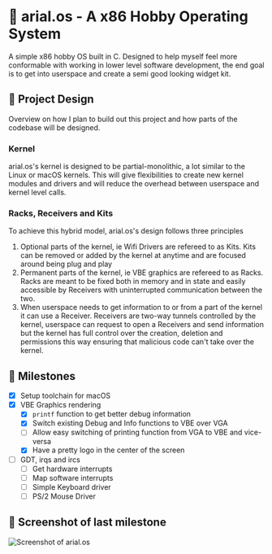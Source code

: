 # 💾 arial.os - A x86 Hobby Operating System
A simple x86 hobby OS built in C. Designed to help myself feel more conformable with working in lower level software development, the end goal is to get into userspace and create a semi good looking widget kit.

## 🎨 Project Design
Overview on how I plan to build out this project and how parts of the codebase will be designed.
### Kernel
arial.os's kernel is designed to be partial-monolithic, a lot similar to the Linux or macOS kernels. This will give flexibilities to create new kernel modules and drivers and will reduce the overhead between userspace and kernel level calls.

### Racks, Receivers and Kits
To achieve this hybrid model, arial.os's design follows three principles 

1. Optional parts of the kernel, ie Wifi Drivers are refereed to as Kits. Kits can be removed or added by the kernel at anytime and are focused around being plug and play
2. Permanent parts of the kernel, ie VBE graphics are refereed to as Racks. Racks are meant to be fixed both in memory and in state and easily accessible by Receivers with uninterrupted communication between the two.
3. When userspace needs to get information to or from a part of the kernel it can use a Receiver. Receivers are two-way tunnels controlled by the kernel, userspace can request to open a Receivers and send information but the kernel has full control over the creation, deletion and permissions this way ensuring that malicious code can't take over the kernel. 

## 🗿 Milestones
- [x] Setup toolchain for macOS
- [x] VBE Graphics rendering
    - [x] `printf` function to get better debug information
    - [x] Switch existing Debug and Info functions to VBE over VGA
    - [ ] Allow easy switching of printing function from VGA to VBE and vice-versa
    - [x] Have a pretty logo in the center of the screen
- [ ] GDT, irqs and ircs
    - [ ] Get hardware interrupts
    - [ ] Map software interrupts
    - [ ] Simple Keyboard driver
    - [ ] PS/2 Mouse Driver

## 📸 Screenshot of last milestone
![Screenshot of arial.os](https://media.discordapp.net/attachments/871682522629677109/958344064128909352/Screen_Shot_2022-03-30_at_1.08.56_AM.png?width=1334&height=1066)

<!-- ## 🎨 Formatting Guide
### Functions
Function naming should follow camelCase, variables should have space between brackets and curly brackets must be on a new line.

```c
// This is the correct way to format a function
void main ( void )
{
    initTerminal();
}
```

### Variables -->
